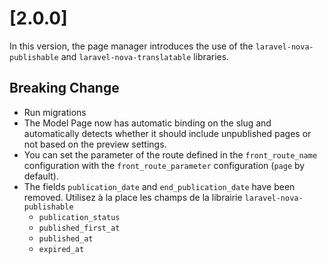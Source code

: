 # [2.0.0]

In this version, the page manager introduces the use of the `laravel-nova-publishable` and `laravel-nova-translatable` libraries.

## Breaking Change

* Run migrations
* The Model Page now has automatic binding on the slug and automatically detects whether it should include unpublished pages or not based on the preview settings.
* You can set the parameter of the route defined in the `front_route_name` configuration with the `front_route_parameter` configuration (`page` by default).
* The fields `publication_date` and `end_publication_date` have been removed. Utilisez à la place les champs de la librairie `laravel-nova-publishable`
  * `publication_status`
  * `published_first_at`
  * `published_at`
  * `expired_at`
